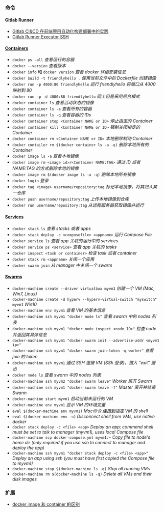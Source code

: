 ### 命令

#### Gitlab Runner
* [Gitlab CI&CD 在前端项目自动化构建部署中的实践](https://blog.csdn.net/java060515/article/details/84065083)
* [Gitlab Runner Executor SSH](https://docs.gitlab.com/ee/ci/ssh_keys/README.html#ssh-keys-when-using-the-docker-executor)

#### [Containers](https://docs.docker.com/get-started/part2/)
* `docker ps -all` _查看运行的容器_
* `docker --version` _查看版本_
* `docker info` 和 `docker version` _查看 docker 详细安装信息_
* `docker build -t friendlyhello .` _使用当前文件中的 Dockerfile 创建镜像_
* `docker run -p 4000:80 friendlyhello` _运行 friendlyhello 将端口从 4000 映射到 80_
* `docker run -p -d 4000:80 friendlyhello` _同上但是采用后台模式_
* `docker container ls` _查看活动状态的镜像_
* `docker container ls -a` _查看所有的容器_
* `docker container ls -q` _查看容器的 IDs_
* `docker container stop <Container NAME or ID>` _停止指定的 Container_
* `docker container kill <Container NAME or ID>` _强制关闭指定的 Container_
* `docker container rm <Container NAME or ID>` _本地删除制动 Container_
* `docker contailer rm $(docker container ls -a -q)` _删除本地所有的 Container_
* `docker image ls -a` _查看本地镜像_
* `docker image rm <image id>/<Container NAME:TAG>` _通过 ID 或者 NAME:TAG 的方式删除本地的镜像_
* `docker image rm $(docker image ls -a -q)` _删除本地所有镜像_
* `docker login` _登录_
* `docker tag <image> username/repository:tag` _标记本地镜像，将其归入某一仓库_
* `docker push username/repository:tag` _上传本地镜像到仓库_
* `docker run username/repository:tag` _从远程服务器获取镜像并运行_

#### [Services](https://docs.docker.com/get-started/part3/)
* `docker stack ls` _查看 stacks 或者 apps_
* `docker stack deploy -c <composefile> <appname>` _运行 Compose File_
* `docker service ls` _查看 app 关联的运行中的 services_
* `docker service ps <service>` _查看 app 关联的 tasks_
* `docker inspect <task or container>` _检查 task 或者 container_
* `docker stack rm <appname>` _关闭一个应用_
* `docker swarm join` _从 manager 中关闭一个 swarm_

#### [Swarms](https://docs.docker.com/get-started/part4/)
* `docker-machine create --driver virtualbox myvm1` _创建一个 VM (Mac, Win7, Linux)_
* `docker-machine create -d hyperv --hyperv-virtual-switch "myswitch" myvm1` _Win10_
* `docker-machine env myvm1` _查看 VM 的基本信息_
* `docker-machine ssh myvm1 "docker node ls"` _查看 swarm 中的 nodes 列表_
* `docker-machine ssh myvm1 "docker node inspect <node ID>"` _检查 node 并返回其具体信息_
* `docker-machine ssh myvm1 "docker swarm init --advertise-addr <myvm1 ip>"`
* `docker-machine ssh myvm1 "docker swarm join-token -q worker"` _查看 join 的 token_
* `docker-machine ssh myvm1` _通过 SSH 连接 VM (SSh 登录)，键入 “exit” 退出_
* `docker node ls` _查看 swarm 中的 nodes 列表_
* `docker-machine ssh myvm2 "docker swarm leave"` _Worker 离开 Swarm_
* `docker-machine ssh myvm1 "docker swarm leave -f"` _Master 离开并结束 Swarm_
* `docker-machine start myvm1` _启动当前未运行的 VM_
* `docker-machine env myvm1` _显示 VM 的环境变量_
* `eval $(docker-machine env myvm1)` _Mac命令 连接到指定 VM 的 shell_
* `eval $(docker-machine env -u)` _Disconnect shell from VMs, use native docker_
* `docker stack deploy -c <file> <app>`  _Deploy an app; command shell must be set to talk to manager (myvm1), uses local Compose file_
* `docker-machine scp docker-compose.yml myvm1:~` _Copy file to node's home dir (only required if you use ssh to connect to manager and deploy the app)_
* `docker-machine ssh myvm1 "docker stack deploy -c <file> <app>"`   _Deploy an app using ssh (you must have first copied the Compose file to myvm1)_
* `docker-machine stop $(docker-machine ls -q)` _Stop all running VMs_
* `docker-machine rm $(docker-machine ls -q)` _Delete all VMs and their disk images_





### 扩展
* [docker image 和 container 的区别](https://www.cnblogs.com/bethal/p/5942369.html)

